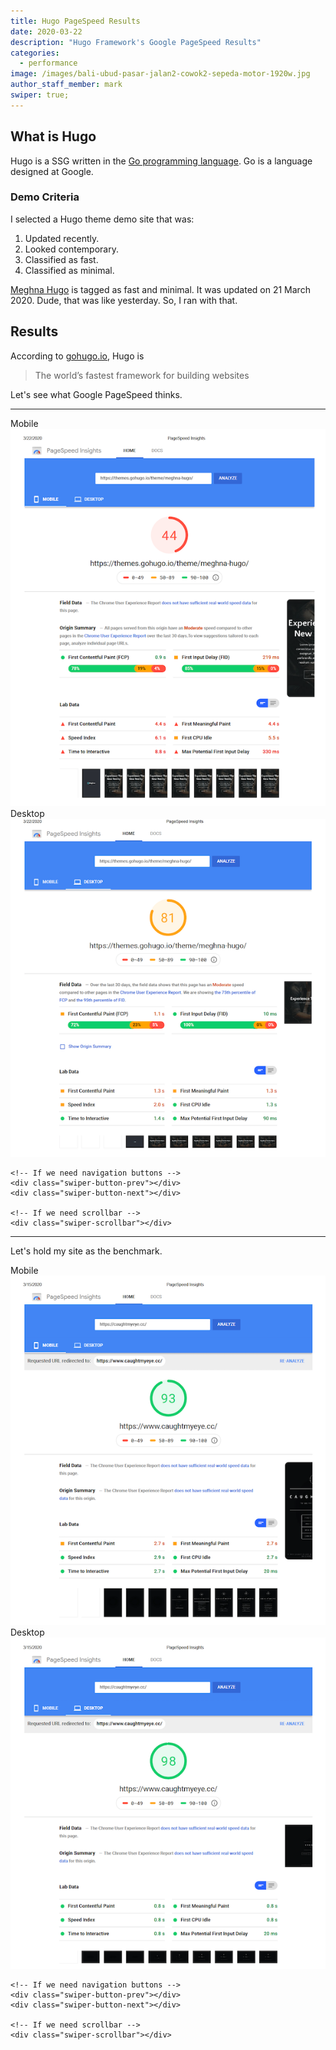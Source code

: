 ```yaml
---
title: Hugo PageSpeed Results
date: 2020-03-22
description: "Hugo Framework's Google PageSpeed Results"
categories:
  - performance
image: /images/bali-ubud-pasar-jalan2-cowok2-sepeda-motor-1920w.jpg
author_staff_member: mark
swiper: true;
---
```

## What is Hugo

Hugo is a SSG written in the [Go programming language](https://golang.org/). Go is a language designed at Google.

### Demo Criteria

I selected a Hugo theme demo site that was:

1. Updated recently.
2. Looked contemporary.
3. Classified as fast.
4. Classified as minimal.

[Meghna Hugo](https://themes.gohugo.io/meghna-hugo/) is tagged as fast and minimal. It was updated on 21 March 2020. Dude, that was like yesterday. So, I ran with that.

## Results

According to [gohugo.io](https://gohugo.io/), Hugo is

<blockquote>The world’s fastest framework for building websites</blockquote>

Let's see what Google PageSpeed thinks.

---

<!-- Slider main container -->
<div class="swiper-container">
    <!-- Additional required wrapper -->
    <div class="swiper-wrapper">
        <!-- Slides -->
        <div class="swiper-slide">Mobile<img src="/images/hugo/hugo-demo-PageSpeed-mob-22mar2020.png"></div>
        <div class="swiper-slide">Desktop<img src="/images/hugo/hugo-demo-PageSpeed-dt-22mar2020.png"></div>
    </div>
    <!-- If we need pagination -->
    <div class="swiper-pagination"></div>

    <!-- If we need navigation buttons -->
    <div class="swiper-button-prev"></div>
    <div class="swiper-button-next"></div>

    <!-- If we need scrollbar -->
    <div class="swiper-scrollbar"></div>
</div>

---

Let's hold my site as the benchmark.


<!-- Slider main container -->
<div class="swiper-container">
    <!-- Additional required wrapper -->
    <div class="swiper-wrapper">
        <!-- Slides -->
        <div class="swiper-slide">Mobile<img src="/images/cme-cc/cme-cc-PageSpeed-mob-15mar2020.png"></div>
        <div class="swiper-slide">Desktop<img src="/images/cme-cc/cme-cc-PageSpeed-dt-15mar2020.png"></div>
    </div>
    <!-- If we need pagination -->
    <div class="swiper-pagination"></div>

    <!-- If we need navigation buttons -->
    <div class="swiper-button-prev"></div>
    <div class="swiper-button-next"></div>

    <!-- If we need scrollbar -->
    <div class="swiper-scrollbar"></div>
</div>
